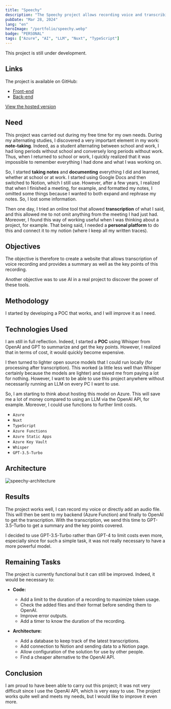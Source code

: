 ```yaml
---
title: "Speechy"
description: "The Speechy project allows recording voice and transcribing what was said as well as summarizing with key points covered."
pubDate: "Mar 28, 2024"
lang: "en"
heroImage: "/portfolio/speechy.webp"
badge: "PERSONAL"
tags: ["Azure", "AI", "LLM", "Nuxt", "TypeScript"]
---
```


This project is still under development.

## Links
The project is available on GitHub:
* [Front-end](https://github.com/IssamSisbane/speechy-frontend)
* [Back-end](https://github.com/IssamSisbane/speechy-backend)

[View the hosted version](https://speechy.snzprojects.tech/)

## Need
This project was carried out during my free time for my own needs. During my alternating studies, I discovered a very important element in my work: **note-taking**. Indeed, as a student alternating between school and work, I had long periods without school and conversely long periods without work. Thus, when I returned to school or work, I quickly realized that it was impossible to remember everything I had done and what I was working on.

So, I started **taking notes** and **documenting** everything I did and learned, whether at school or at work. I started using Google Docs and then switched to Notion, which I still use. However, after a few years, I realized that when I finished a meeting, for example, and formatted my notes, I omitted some things because I wanted to both expand and rephrase my notes. So, I lost some information.

Then one day, I tried an online tool that allowed **transcription** of what I said, and this allowed me to not omit anything from the meeting I had just had. Moreover, I found this way of working useful when I was thinking about a project, for example. That being said, I needed a **personal platform** to do this and connect it to my notion (where I keep all my written traces).

## Objectives
The objective is therefore to create a website that allows transcription of voice recording and provides a summary as well as the key points of this recording.

Another objective was to use AI in a real project to discover the power of these tools.

## Methodology
I started by developing a POC that works, and I will improve it as I need.

## Technologies Used
I am still in full reflection. Indeed, I started a **POC** using Whisper from OpenAI and GPT to summarize and get the key points. However, I realized that in terms of cost, it would quickly become expensive.

I then turned to lighter open source models that I could run locally (for processing after transcription). This worked (a little less well than Whisper certainly because the models are lighter) and saved me from paying a lot for nothing. However, I want to be able to use this project anywhere without necessarily running an LLM on every PC I want to use.

So, I am starting to think about hosting this model on Azure. This will save me a lot of money compared to using an LLM via the OpenAI API, for example. Moreover, I could use functions to further limit costs.

* `Azure`
* `Nuxt`
* `TypeScript`
* `Azure Functions`
* `Azure Static Apps`
* `Azure Key Vault`
* `Whisper`
* `GPT-3.5-Turbo`

## **Architecture**
![speechy-architecture](/portfolio/speechy-architecture.png)

## Results
The project works well, I can record my voice or directly add an audio file. This will then be sent to my backend (Azure Function) and finally to OpenAI to get the transcription. With the transcription, we send this time to GPT-3.5-Turbo to get a summary and the key points covered.

I decided to use GPT-3.5-Turbo rather than GPT-4 to limit costs even more, especially since for such a simple task, it was not really necessary to have a more powerful model.

## Remaining Tasks
The project is currently functional but it can still be improved. Indeed, it would be necessary to:

* **Code:**
    * Add a limit to the duration of a recording to maximize token usage.
    * Check the added files and their format before sending them to OpenAI.
    * Improve error outputs.
    * Add a timer to know the duration of the recording.
    
* **Architecture:**
    * Add a database to keep track of the latest transcriptions.
    * Add connection to Notion and sending data to a Notion page.
    * Allow configuration of the solution for use by other people.
    * Find a cheaper alternative to the OpenAI API.

## Conclusion
I am proud to have been able to carry out this project; it was not very difficult since I use the OpenAI API, which is very easy to use. The project works quite well and meets my needs, but I would like to improve it even more.
